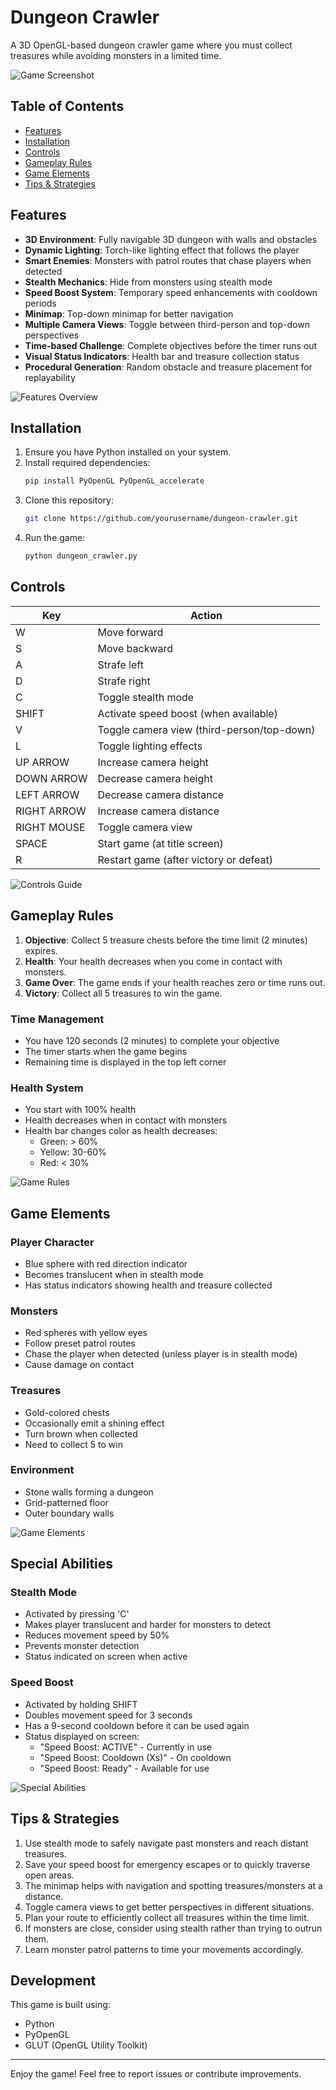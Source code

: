 # Dungeon Crawler

A 3D OpenGL-based dungeon crawler game where you must collect treasures while avoiding monsters in a limited time.

![Game Screenshot](screenshots/gameplay.png)

## Table of Contents
- [Features](#features)
- [Installation](#installation)
- [Controls](#controls)
- [Gameplay Rules](#gameplay-rules)
- [Game Elements](#game-elements)
- [Tips & Strategies](#tips--strategies)

## Features

- **3D Environment**: Fully navigable 3D dungeon with walls and obstacles
- **Dynamic Lighting**: Torch-like lighting effect that follows the player
- **Smart Enemies**: Monsters with patrol routes that chase players when detected
- **Stealth Mechanics**: Hide from monsters using stealth mode
- **Speed Boost System**: Temporary speed enhancements with cooldown periods
- **Minimap**: Top-down minimap for better navigation
- **Multiple Camera Views**: Toggle between third-person and top-down perspectives
- **Time-based Challenge**: Complete objectives before the timer runs out
- **Visual Status Indicators**: Health bar and treasure collection status
- **Procedural Generation**: Random obstacle and treasure placement for replayability

![Features Overview](screenshots/features.png)

## Installation

1. Ensure you have Python installed on your system.
2. Install required dependencies:
   ```bash
   pip install PyOpenGL PyOpenGL_accelerate
   ```
3. Clone this repository:
   ```bash
   git clone https://github.com/yourusername/dungeon-crawler.git
   ```
4. Run the game:
   ```bash
   python dungeon_crawler.py
   ```

## Controls

| Key           | Action                                           |
|---------------|--------------------------------------------------|
| W             | Move forward                                     |
| S             | Move backward                                    |
| A             | Strafe left                                      |
| D             | Strafe right                                     |
| C             | Toggle stealth mode                              |
| SHIFT         | Activate speed boost (when available)            |
| V             | Toggle camera view (third-person/top-down)       |
| L             | Toggle lighting effects                          |
| UP ARROW      | Increase camera height                           |
| DOWN ARROW    | Decrease camera height                           |
| LEFT ARROW    | Decrease camera distance                         |
| RIGHT ARROW   | Increase camera distance                         |
| RIGHT MOUSE   | Toggle camera view                               |
| SPACE         | Start game (at title screen)                     |
| R             | Restart game (after victory or defeat)           |

![Controls Guide](screenshots/controls.png)

## Gameplay Rules

1. **Objective**: Collect 5 treasure chests before the time limit (2 minutes) expires.
2. **Health**: Your health decreases when you come in contact with monsters.
3. **Game Over**: The game ends if your health reaches zero or time runs out.
4. **Victory**: Collect all 5 treasures to win the game.

### Time Management
- You have 120 seconds (2 minutes) to complete your objective
- The timer starts when the game begins
- Remaining time is displayed in the top left corner

### Health System
- You start with 100% health
- Health decreases when in contact with monsters
- Health bar changes color as health decreases:
  - Green: > 60%
  - Yellow: 30-60%
  - Red: < 30%

![Game Rules](screenshots/rules.png)

## Game Elements

### Player Character
- Blue sphere with red direction indicator
- Becomes translucent when in stealth mode
- Has status indicators showing health and treasure collected

### Monsters
- Red spheres with yellow eyes
- Follow preset patrol routes
- Chase the player when detected (unless player is in stealth mode)
- Cause damage on contact

### Treasures
- Gold-colored chests
- Occasionally emit a shining effect
- Turn brown when collected
- Need to collect 5 to win

### Environment
- Stone walls forming a dungeon
- Grid-patterned floor
- Outer boundary walls

![Game Elements](screenshots/elements.png)

## Special Abilities

### Stealth Mode
- Activated by pressing 'C'
- Makes player translucent and harder for monsters to detect
- Reduces movement speed by 50%
- Prevents monster detection
- Status indicated on screen when active

### Speed Boost
- Activated by holding SHIFT
- Doubles movement speed for 3 seconds
- Has a 9-second cooldown before it can be used again
- Status displayed on screen:
  - "Speed Boost: ACTIVE" - Currently in use
  - "Speed Boost: Cooldown (Xs)" - On cooldown
  - "Speed Boost: Ready" - Available for use

![Special Abilities](screenshots/abilities.png)

## Tips & Strategies

1. Use stealth mode to safely navigate past monsters and reach distant treasures.
2. Save your speed boost for emergency escapes or to quickly traverse open areas.
3. The minimap helps with navigation and spotting treasures/monsters at a distance.
4. Toggle camera views to get better perspectives in different situations.
5. Plan your route to efficiently collect all treasures within the time limit.
6. If monsters are close, consider using stealth rather than trying to outrun them.
7. Learn monster patrol patterns to time your movements accordingly.

## Development

This game is built using:
- Python
- PyOpenGL
- GLUT (OpenGL Utility Toolkit)




---

Enjoy the game! Feel free to report issues or contribute improvements.
